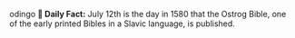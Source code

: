 odingo
**<b>📌 Daily Fact:</b>** July 12th is the day in 1580 that the Ostrog Bible, one of the early printed Bibles in a Slavic language, is published.
